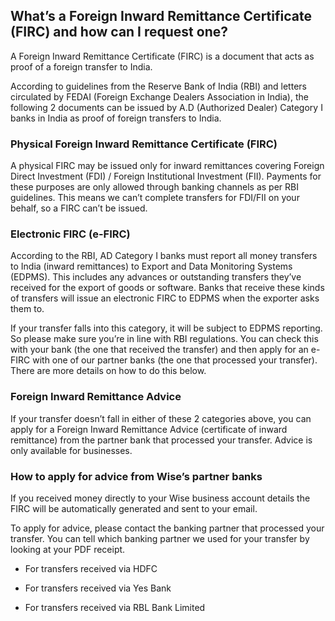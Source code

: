 ## What’s a Foreign Inward Remittance Certificate (FIRC) and how can I request one?  
A Foreign Inward Remittance Certificate (FIRC) is a document that acts as proof of a foreign transfer to India. 

According to guidelines from the Reserve Bank of India (RBI) and letters circulated by FEDAI (Foreign Exchange Dealers Association in India), the following 2 documents can be issued by A.D (Authorized Dealer) Category I banks in India as proof of foreign transfers to India.

### Physical Foreign Inward Remittance Certificate (FIRC)

A physical FIRC may be issued only for inward remittances covering Foreign Direct Investment (FDI) / Foreign Institutional Investment (FII). Payments for these purposes are only allowed through banking channels as per RBI guidelines. This means we can’t complete transfers for FDI/FII on your behalf, so a FIRC can’t be issued. 

### Electronic FIRC (e-FIRC)

According to the RBI, AD Category I banks must report all money transfers to India (inward remittances) to Export and Data Monitoring Systems (EDPMS). This includes any advances or outstanding transfers they’ve received for the export of goods or software. Banks that receive these kinds of transfers will issue an electronic FIRC to EDPMS when the exporter asks them to.

If your transfer falls into this category, it will be subject to EDPMS reporting. So please make sure you’re in line with RBI regulations. You can check this with your bank (the one that received the transfer) and then apply for an e-FIRC with one of our partner banks (the one that processed your transfer). There are more details on how to do this below. 

### Foreign Inward Remittance Advice

If your transfer doesn’t fall in either of these 2 categories above, you can apply for a Foreign Inward Remittance Advice (certificate of inward remittance) from the partner bank that processed your transfer. Advice is only available for businesses.

### How to apply for advice from Wise’s partner banks

If you received money directly to your Wise business account details the FIRC will be automatically generated and sent to your email.

To apply for advice, please contact the banking partner that processed your transfer. You can tell which banking partner we used for your transfer by looking at your PDF receipt. 

  * For transfers received via HDFC

  * For transfers received via Yes Bank

  * For transfers received via RBL Bank Limited